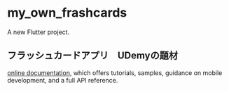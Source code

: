 # my_own_frashcards

A new Flutter project.

## フラッシュカードアプリ　UDemyの題材

[online documentation](https://flutter.dev/docs), which offers tutorials,
samples, guidance on mobile development, and a full API reference.
